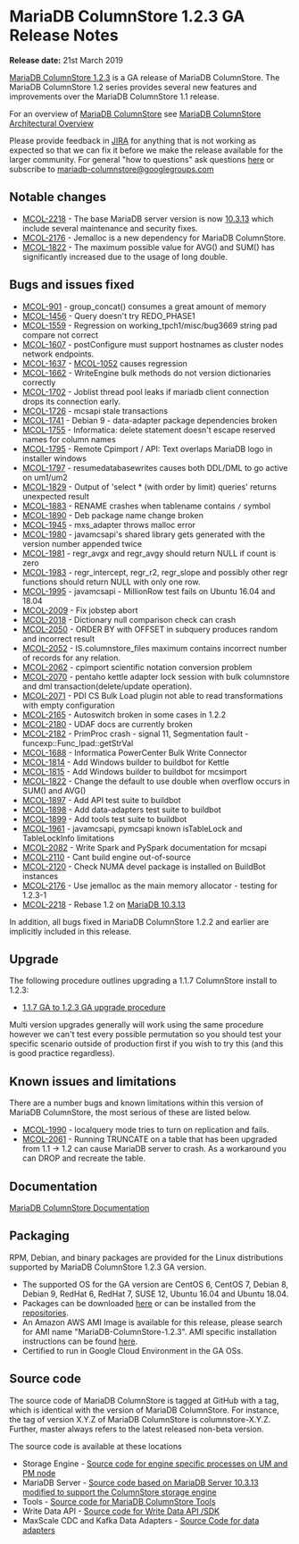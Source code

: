 # MariaDB ColumnStore 1.2.3 GA Release Notes

<strong>Release date:</strong> 21st March 2019

[MariaDB ColumnStore 1.2.3](/columns-storage-engines-and-plugins/storage-engines/mariadb-columnstore) is a GA release of MariaDB ColumnStore. The MariaDB ColumnStore 1.2 series provides several new features and improvements over the MariaDB ColumnStore 1.1 release.

For an overview of [MariaDB ColumnStore](/columns-storage-engines-and-plugins/storage-engines/mariadb-columnstore) see [MariaDB ColumnStore Architectural Overview](/columns-storage-engines-and-plugins/storage-engines/mariadb-columnstore/columnstore-architecture/columnstore-architectural-overview)

Please provide feedback in [JIRA](https://jira.mariadb.org/browse/MCOL) for anything that is not working as expected so that we can fix it before we make the release available for the larger community.
For general "how to questions" ask questions [here](/columns-storage-engines-and-plugins/storage-engines/mariadb-columnstore) or subscribe to mariadb-columnstore@googlegroups.com

## Notable changes

- [MCOL-2218](https://jira.mariadb.org/browse/MCOL-2218) - The base MariaDB server version is now [10.3.13](/kb/en/mariadb-10313-release-notes/) which include several maintenance and security fixes.
- [MCOL-2176](https://jira.mariadb.org/browse/MCOL-2176) - Jemalloc is a new dependency for MariaDB ColumnStore.
- [MCOL-1822](https://jira.mariadb.org/browse/MCOL-1822) - The maximum possible value for AVG() and SUM() has significantly increased due to the usage of long double.

## Bugs and issues fixed

- [MCOL-901](https://jira.mariadb.org/browse/MCOL-901) - group_concat() consumes a great amount of memory
- [MCOL-1456](https://jira.mariadb.org/browse/MCOL-1456) - Query doesn't try REDO_PHASE1
- [MCOL-1559](https://jira.mariadb.org/browse/MCOL-1559) - Regression on working_tpch1/misc/bug3669 string pad compare not correct
- [MCOL-1607](https://jira.mariadb.org/browse/MCOL-1607) - postConfigure must support hostnames as cluster nodes network endpoints.
- [MCOL-1637](https://jira.mariadb.org/browse/MCOL-1637) - [MCOL-1052](https://jira.mariadb.org/browse/MCOL-1052) causes regression
- [MCOL-1662](https://jira.mariadb.org/browse/MCOL-1662) - WriteEngine bulk methods do not version dictionaries correctly
- [MCOL-1702](https://jira.mariadb.org/browse/MCOL-1702) - Joblist thread pool leaks if mariadb client connection drops its connection early.
- [MCOL-1726](https://jira.mariadb.org/browse/MCOL-1726) - mcsapi stale transactions
- [MCOL-1741](https://jira.mariadb.org/browse/MCOL-1741) - Debian 9 - data-adapter package dependencies broken
- [MCOL-1755](https://jira.mariadb.org/browse/MCOL-1755) - Informatica: delete statement doesn't escape reserved names for column names
- [MCOL-1795](https://jira.mariadb.org/browse/MCOL-1795) - Remote Cpimport / API: Text overlaps MariaDB logo in installer windows
- [MCOL-1797](https://jira.mariadb.org/browse/MCOL-1797) - resumedatabasewrites causes both DDL/DML to go active on um1/um2
- [MCOL-1829](https://jira.mariadb.org/browse/MCOL-1829) - Output of 'select * (with order by limit) queries' returns unexpected result
- [MCOL-1883](https://jira.mariadb.org/browse/MCOL-1883) - RENAME crashes when tablename contains `/` symbol
- [MCOL-1890](https://jira.mariadb.org/browse/MCOL-1890) - Deb package name change broken
- [MCOL-1945](https://jira.mariadb.org/browse/MCOL-1945) - mxs_adapter throws malloc error
- [MCOL-1980](https://jira.mariadb.org/browse/MCOL-1980) - javamcsapi's shared library gets generated with the version number appended twice
- [MCOL-1981](https://jira.mariadb.org/browse/MCOL-1981) - regr_avgx and regr_avgy should return NULL if count is zero
- [MCOL-1983](https://jira.mariadb.org/browse/MCOL-1983) - regr_intercept, regr_r2, regr_slope  and possibly other regr functions should return NULL with only one row.
- [MCOL-1995](https://jira.mariadb.org/browse/MCOL-1995) - javamcsapi - MillionRow test fails on Ubuntu 16.04 and 18.04
- [MCOL-2009](https://jira.mariadb.org/browse/MCOL-2009) - Fix jobstep abort
- [MCOL-2018](https://jira.mariadb.org/browse/MCOL-2018) - Dictionary null comparison check can crash
- [MCOL-2050](https://jira.mariadb.org/browse/MCOL-2050) - ORDER BY with OFFSET in subquery produces random and incorrect result
- [MCOL-2052](https://jira.mariadb.org/browse/MCOL-2052) - IS.columnstore_files maximum contains incorrect number of records for any relation.
- [MCOL-2062](https://jira.mariadb.org/browse/MCOL-2062) - cpimport scientific notation conversion problem
- [MCOL-2070](https://jira.mariadb.org/browse/MCOL-2070) - pentaho kettle adapter lock session with bulk columnstore and dml transaction(delete/update operation).
- [MCOL-2071](https://jira.mariadb.org/browse/MCOL-2071) - PDI CS Bulk Load plugin not able to read transformations with empty configuration
- [MCOL-2165](https://jira.mariadb.org/browse/MCOL-2165) - Autoswitch broken in some cases in 1.2.2
- [MCOL-2180](https://jira.mariadb.org/browse/MCOL-2180) - UDAF docs are currently broken
- [MCOL-2182](https://jira.mariadb.org/browse/MCOL-2182) - PrimProc crash - signal 11, Segmentation fault - funcexp::Func_lpad::getStrVal
- [MCOL-1688](https://jira.mariadb.org/browse/MCOL-1688) - Informatica PowerCenter Bulk Write Connector
- [MCOL-1814](https://jira.mariadb.org/browse/MCOL-1814) - Add Windows builder to buildbot for Kettle
- [MCOL-1815](https://jira.mariadb.org/browse/MCOL-1815) - Add Windows builder to buildbot for mcsimport
- [MCOL-1822](https://jira.mariadb.org/browse/MCOL-1822) - Change the default to use double when overflow occurs in SUM() and AVG()
- [MCOL-1897](https://jira.mariadb.org/browse/MCOL-1897) - Add API test suite to buildbot
- [MCOL-1898](https://jira.mariadb.org/browse/MCOL-1898) - Add data-adapters test suite to buildbot
- [MCOL-1899](https://jira.mariadb.org/browse/MCOL-1899) - Add tools test suite to buildbot
- [MCOL-1961](https://jira.mariadb.org/browse/MCOL-1961) - javamcsapi, pymcsapi known isTableLock and TableLockInfo limitations
- [MCOL-2082](https://jira.mariadb.org/browse/MCOL-2082) - Write Spark and PySpark documentation for mcsapi
- [MCOL-2110](https://jira.mariadb.org/browse/MCOL-2110) - Cant build engine out-of-source
- [MCOL-2120](https://jira.mariadb.org/browse/MCOL-2120) - Check NUMA devel package is installed on BuildBot instances
- [MCOL-2176](https://jira.mariadb.org/browse/MCOL-2176) - Use jemalloc as the main memory allocator - testing for 1.2.3-1
- [MCOL-2218](https://jira.mariadb.org/browse/MCOL-2218) - Rebase 1.2 on [MariaDB 10.3.13](/kb/en/mariadb-10313-release-notes/)

In addition, all bugs fixed in MariaDB ColumnStore 1.2.2 and earlier are implicitly included in this release.

## Upgrade

The following procedure outlines upgrading a 1.1.7 ColumnStore install to 1.2.3:

- [1.1.7 GA to 1.2.3 GA upgrade procedure](/columns-storage-engines-and-plugins/storage-engines/mariadb-columnstore/mariadb-columnstore-columnstore/mariadb-columnstore-12-upgrades/mariadb-columnstore-software-upgrade-117-ga-to-123-ga)

Multi version upgrades generally will work using the same procedure however we can't test every possible permutation so you should test your specific scenario outside of production first if you wish to try this (and this is good practice regardless).

## Known issues and limitations

There are a number bugs and known limitations within this version of MariaDB ColumnStore, the most serious of these are listed below.

- [MCOL-1990](https://jira.mariadb.org/browse/MCOL-1990) - localquery mode tries to turn on replication and fails.
- [MCOL-2061](https://jira.mariadb.org/browse/MCOL-2061) - Running TRUNCATE on a table that has been upgraded from 1.1 -&gt; 1.2 can cause MariaDB server to crash. As a workaround you can DROP and recreate the table.

## Documentation

[MariaDB ColumnStore Documentation](/columns-storage-engines-and-plugins/storage-engines/mariadb-columnstore)

## Packaging

RPM, Debian, and binary packages are provided for the Linux distributions supported by MariaDB ColumnStore 1.2.3 GA version.

- The supported OS for the GA version are CentOS 6, CentOS 7, Debian 8, Debian 9, RedHat 6, RedHat 7, SUSE 12, Ubuntu 16.04 and Ubuntu 18.04.
- Packages can be downloaded [here](https://mariadb.com/downloads/mariadb-ax) or can be installed from the [repositories](https://mariadb.com/kb/en/library/installing-mariadb-ax-from-the-package-repositories).
- An Amazon AWS AMI Image is available for this release, please search for AMI name "MariaDB-ColumnStore-1.2.3". AMI specific installation instructions can be found [here](/columns-storage-engines-and-plugins/storage-engines/mariadb-columnstore/columnstore-getting-started/installing-and-configuring-a-columnstore-system-using-the-amazon-ami).
- Certified to run in Google Cloud Environment in the GA OSs.

## Source code

The source code of MariaDB ColumnStore is tagged at GitHub with a tag, which is identical with the version of MariaDB ColumnStore. For instance, the tag of version X.Y.Z of MariaDB ColumnStore is columnstore-X.Y.Z. Further, master always refers to the latest released non-beta version.

The source code is available at these locations

- Storage Engine - [Source code for engine specific processes on UM and PM node](https://github.com/mariadb-corporation/mariadb-columnstore-engine/tree/columnstore-1.2.3)
- MariaDB Server - [Source code based on MariaDB Server 10.3.13 modified to support the ColumnStore storage engine](https://github.com/mariadb-corporation/mariadb-columnstore-server/tree/columnstore-1.2.3)
- Tools - [Source code for MariaDB ColumnStore Tools](https://github.com/mariadb-corporation/mariadb-columnstore-tools/tree/columnstore-1.2.3)
- Write Data API - [Source code for Write Data API /SDK](https://github.com/mariadb-corporation/mariadb-columnstore-api/tree/columnstore-1.2.3)
- MaxScale CDC and Kafka Data Adapters - [Source Code for data adapters](https://github.com/mariadb-corporation/mariadb-columnstore-data-adapters/tree/columnstore-1.2.3)